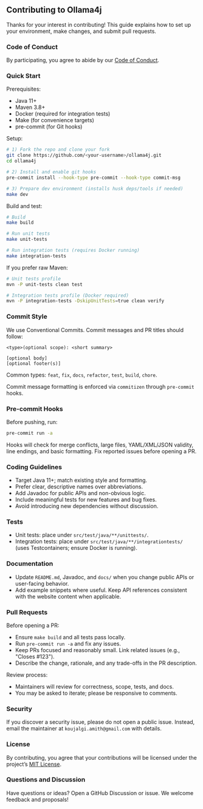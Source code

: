 ## Contributing to Ollama4j

Thanks for your interest in contributing! This guide explains how to set up your environment, make changes, and submit pull requests.

### Code of Conduct

By participating, you agree to abide by our [Code of Conduct](CODE_OF_CONDUCT.md).

### Quick Start

Prerequisites:

- Java 11+
- Maven 3.8+
- Docker (required for integration tests)
- Make (for convenience targets)
- pre-commit (for Git hooks)

Setup:

```bash
# 1) Fork the repo and clone your fork
git clone https://github.com/<your-username>/ollama4j.git
cd ollama4j

# 2) Install and enable git hooks
pre-commit install --hook-type pre-commit --hook-type commit-msg

# 3) Prepare dev environment (installs husk deps/tools if needed)
make dev
```

Build and test:

```bash
# Build
make build

# Run unit tests
make unit-tests

# Run integration tests (requires Docker running)
make integration-tests
```

If you prefer raw Maven:

```bash
# Unit tests profile
mvn -P unit-tests clean test

# Integration tests profile (Docker required)
mvn -P integration-tests -DskipUnitTests=true clean verify
```

### Commit Style

We use Conventional Commits. Commit messages and PR titles should follow:

```
<type>(optional scope): <short summary>

[optional body]
[optional footer(s)]
```

Common types: `feat`, `fix`, `docs`, `refactor`, `test`, `build`, `chore`.

Commit message formatting is enforced via `commitizen` through `pre-commit` hooks.

### Pre-commit Hooks

Before pushing, run:

```bash
pre-commit run -a
```

Hooks will check for merge conflicts, large files, YAML/XML/JSON validity, line endings, and basic formatting. Fix reported issues before opening a PR.

### Coding Guidelines

- Target Java 11+; match existing style and formatting.
- Prefer clear, descriptive names over abbreviations.
- Add Javadoc for public APIs and non-obvious logic.
- Include meaningful tests for new features and bug fixes.
- Avoid introducing new dependencies without discussion.

### Tests

- Unit tests: place under `src/test/java/**/unittests/`.
- Integration tests: place under `src/test/java/**/integrationtests/` (uses Testcontainers; ensure Docker is running).

### Documentation

- Update `README.md`, Javadoc, and `docs/` when you change public APIs or user-facing behavior.
- Add example snippets where useful. Keep API references consistent with the website content when applicable.

### Pull Requests

Before opening a PR:

- Ensure `make build` and all tests pass locally.
- Run `pre-commit run -a` and fix any issues.
- Keep PRs focused and reasonably small. Link related issues (e.g., "Closes #123").
- Describe the change, rationale, and any trade-offs in the PR description.

Review process:

- Maintainers will review for correctness, scope, tests, and docs.
- You may be asked to iterate; please be responsive to comments.

### Security

If you discover a security issue, please do not open a public issue. Instead, email the maintainer at `koujalgi.amith@gmail.com` with details.

### License

By contributing, you agree that your contributions will be licensed under the project’s [MIT License](LICENSE).

### Questions and Discussion

Have questions or ideas? Open a GitHub Discussion or issue. We welcome feedback and proposals!


